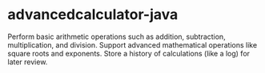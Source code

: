 # advancedcalculator-java
Perform basic arithmetic operations such as addition, subtraction, multiplication, and division. Support advanced mathematical operations like square roots and exponents. Store a history of calculations (like a log) for later review.
